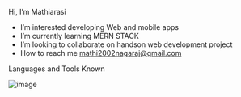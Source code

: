 Hi, I’m Mathiarasi 
-  I’m interested developing Web and mobile apps
-  I’m currently learning MERN STACK
-  I’m looking to collaborate on handson web development project
-  How to reach me  mathi2002nagaraj@gmail.com


Languages and Tools Known
 
![image](https://user-images.githubusercontent.com/69353674/136579459-37dd0e36-45c3-42e7-b245-af62397d9d10.png)






<!---
Mathiarasi5/Mathiarasi5 is a ✨ special ✨ repository because its `README.md` (this file) appears on your GitHub profile.
You can click the Preview link to take a look at your changes.
--->
